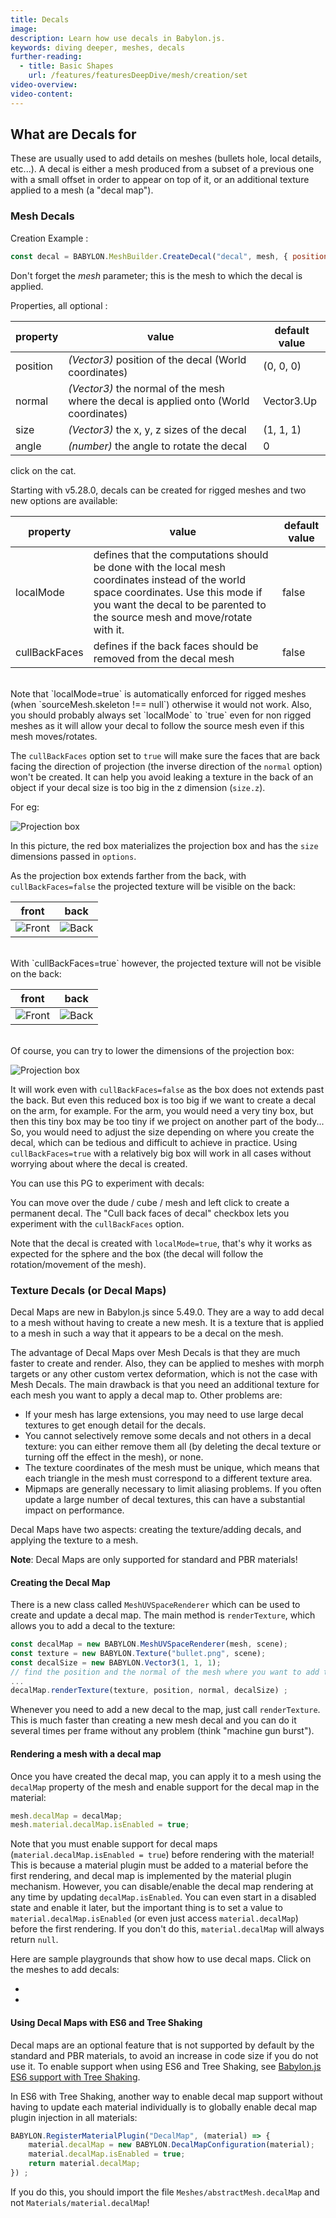 ```yaml
---
title: Decals
image:
description: Learn how use decals in Babylon.js.
keywords: diving deeper, meshes, decals
further-reading:
  - title: Basic Shapes
    url: /features/featuresDeepDive/mesh/creation/set
video-overview:
video-content:
---
```


## What are Decals for

These are usually used to add details on meshes (bullets hole, local details, etc...).
A decal is either a mesh produced from a subset of a previous one with a small offset in order to appear on top of it, or an additional texture applied to a mesh (a "decal map").

### Mesh Decals

Creation Example :

```javascript
const decal = BABYLON.MeshBuilder.CreateDecal("decal", mesh, { position: myPos }, scene);
```

Don't forget the _mesh_ parameter; this is the mesh to which the decal is applied.

Properties, all optional :

| property | value                                                                                  | default value |
| -------- | -------------------------------------------------------------------------------------- | ------------- |
| position | _(Vector3)_ position of the decal (World coordinates)                                  | (0, 0, 0)     |
| normal   | _(Vector3)_ the normal of the mesh where the decal is applied onto (World coordinates) | Vector3.Up    |
| size     | _(Vector3)_ the x, y, z sizes of the decal                                             | (1, 1, 1)     |
| angle    | _(number)_ the angle to rotate the decal                                               | 0             |

<Playground id="#1BAPRM#73" title="Simple Example of Decals" description="Simple example of pasting decals in a Babylon.js scene."/> click on the cat.

Starting with v5.28.0, decals can be created for rigged meshes and two new options are available:

| property                   | value                                                                                                                                                                                                               | default value |
| -------------------------- | ------------------------------------------------------------------------------------------------------------------------------------------------------------------------------------------------------------------- | ------------- |
| localMode                  | defines that the computations should be done with the local mesh coordinates instead of the world space coordinates. Use this mode if you want the decal to be parented to the source mesh and move/rotate with it. | false         |
| <nobr>cullBackFaces</nobr> | defines if the back faces should be removed from the decal mesh                                                                                                                                                     | false         |

<br/>
Note that `localMode=true` is automatically enforced for rigged meshes (when `sourceMesh.skeleton !== null`) otherwise it would not work. Also, you should probably always set `localMode` to `true` even for non rigged meshes as it will allow your decal to follow the source mesh even if this mesh moves/rotates.

The `cullBackFaces` option set to `true` will make sure the faces that are back facing the direction of projection (the inverse direction of the `normal` option) won't be created. It can help you avoid leaking a texture in the back of an object if your decal size is too big in the z dimension (`size.z`).

For eg:

![Projection box](/img/features/decals/decal_projbox.jpg)

In this picture, the red box materializes the projection box and has the `size` dimensions passed in `options`.

As the projection box extends farther from the back, with `cullBackFaces=false` the projected texture will be visible on the back:

| front                                              | back                                                 |
| -------------------------------------------------- | ---------------------------------------------------- |
| ![Front](/img/features/decals/decal_front.jpg!350) | ![Back](/img/features/decals/decal_back_nok.jpg!350) |

<br/>
With `cullBackFaces=true` however, the projected texture will not be visible on the back:

| front                                              | back                                                |
| -------------------------------------------------- | --------------------------------------------------- |
| ![Front](/img/features/decals/decal_front.jpg!350) | ![Back](/img/features/decals/decal_back_ok.jpg!300) |

<br/>
Of course, you can try to lower the dimensions of the projection box:

![Projection box](/img/features/decals/decal_projbox_small.jpg)

It will work even with `cullBackFaces=false` as the box does not extends past the back. But even this reduced box is too big if we want to create a decal on the arm, for example. For the arm, you would need a very tiny box, but then this tiny box may be too tiny if we project on another part of the body... So, you would need to adjust the size depending on where you create the decal, which can be tedious and difficult to achieve in practice. Using `cullBackFaces=true` with a relatively big box will work in all cases without worrying about where the decal is created.

You can use this PG to experiment with decals: <Playground id="#EEUVTY#199" title="Decals with rigged and moving meshes" description="Example of pasting decals for rigged meshes."/>

You can move over the dude / cube / mesh and left click to create a permanent decal. The "Cull back faces of decal" checkbox lets you experiment with the `cullBackFaces` option.

Note that the decal is created with `localMode=true`, that's why it works as expected for the sphere and the box (the decal will follow the rotation/movement of the mesh).

### Texture Decals (or Decal Maps)

Decal Maps are new in Babylon.js since 5.49.0. They are a way to add decal to a mesh without having to create a new mesh. It is a texture that is applied to a mesh in such a way that it appears to be a decal on the mesh.

The advantage of Decal Maps over Mesh Decals is that they are much faster to create and render. Also, they can be applied to meshes with morph targets or any other custom vertex deformation, which is not the case with Mesh Decals. The main drawback is that you need an additional texture for each mesh you want to apply a decal map to. Other problems are:
* If your mesh has large extensions, you may need to use large decal textures to get enough detail for the decals.
* You cannot selectively remove some decals and not others in a decal texture: you can either remove them all (by deleting the decal texture or turning off the effect in the mesh), or none.
* The texture coordinates of the mesh must be unique, which means that each triangle in the mesh must correspond to a different texture area.
* Mipmaps are generally necessary to limit aliasing problems. If you often update a large number of decal textures, this can have a substantial impact on performance.

Decal Maps have two aspects: creating the texture/adding decals, and applying the texture to a mesh.

**Note**: Decal Maps are only supported for standard and PBR materials!

#### Creating the Decal Map

There is a new class called `MeshUVSpaceRenderer` which can be used to create and update a decal map. The main method is `renderTexture`, which allows you to add a decal to the texture:

```javascript	
const decalMap = new BABYLON.MeshUVSpaceRenderer(mesh, scene);
const texture = new BABYLON.Texture("bullet.png", scene);
const decalSize = new BABYLON.Vector3(1, 1, 1);
// find the position and the normal of the mesh where you want to add the decal
...
decalMap.renderTexture(texture, position, normal, decalSize) ;
```
Whenever you need to add a new decal to the map, just call `renderTexture`. This is much faster than creating a new mesh decal and you can do it several times per frame without any problem (think "machine gun burst").

#### Rendering a mesh with a decal map

Once you have created the decal map, you can apply it to a mesh using the `decalMap` property of the mesh and enable support for the decal map in the material:
```javascript
mesh.decalMap = decalMap;
mesh.material.decalMap.isEnabled = true;
```

Note that you must enable support for decal maps (`material.decalMap.isEnabled = true`) before rendering with the material! This is because a material plugin must be added to a material before the first rendering, and decal map is implemented by the material plugin mechanism.
However, you can disable/enable the decal map rendering at any time by updating `decalMap.isEnabled`. You can even start in a disabled state and enable it later, but the important thing is to set a value to `material.decalMap.isEnabled` (or even just access `material.decalMap`) before the first rendering. If you don't do this, `material.decalMap` will always return `null`.

Here are sample playgrounds that show how to use decal maps. Click on the meshes to add decals: 
- <Playground id="#9BVW2S#49" title="Decal maps" description="Example of using decal maps."/>
- <Playground id="#N10DXG" title="Decal Graffiti" description="Add graffiti with decal maps." image="/img/playgroundsAndNMEs/textureDecals_graffiti.jpg" />

#### Using Decal Maps with ES6 and Tree Shaking

Decal maps are an optional feature that is not supported by default by the standard and PBR materials, to avoid an increase in code size if you do not use it.
To enable support when using ES6 and Tree Shaking, see [Babylon.js ES6 support with Tree Shaking](/setup/frameworkPackages/es6Support#faq).

In ES6 with Tree Shaking, another way to enable decal map support without having to update each material individually is to globally enable decal map plugin injection in all materials:
```javascript
BABYLON.RegisterMaterialPlugin("DecalMap", (material) => {
    material.decalMap = new BABYLON.DecalMapConfiguration(material);
    material.decalMap.isEnabled = true;
    return material.decalMap;
}) ;
```

If you do this, you should import the file `Meshes/abstractMesh.decalMap` and not `Materials/material.decalMap`!